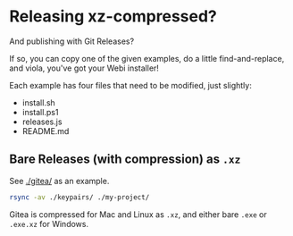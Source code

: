 # Releasing xz-compressed?

And publishing with Git Releases?

If so, you can copy one of the given examples, do a little find-and-replace, and
viola, you've got your Webi installer!

Each example has four files that need to be modified, just slightly:

- install.sh
- install.ps1
- releases.js
- README.md

## Bare Releases (with compression) as `.xz`

See [./gitea/](/gitea/) as an example.

```bash
rsync -av ./keypairs/ ./my-project/
```

Gitea is compressed for Mac and Linux as `.xz`, and either bare `.exe` or
`.exe.xz` for Windows.
